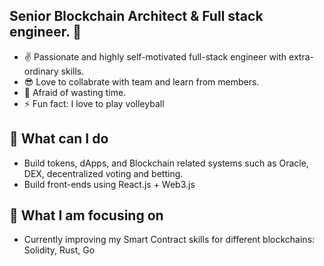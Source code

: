 ## Senior Blockchain Architect & Full stack engineer. 👋

- ✌️ Passionate and highly self-motivated full-stack engineer with extra-ordinary skills.
- 😎 Love to collabrate with team and learn from members.
- 😤 Afraid of wasting time.
- ⚡ Fun fact: I love to play volleyball

## :speech_balloon: What can I do
- Build tokens, dApps, and Blockchain related systems such as Oracle, DEX, decentralized voting and betting.
- Build front-ends using React.js + Web3.js
## :speech_balloon: What I am focusing on
- Currently improving my Smart Contract skills for different blockchains: Solidity, Rust, Go
<br />
